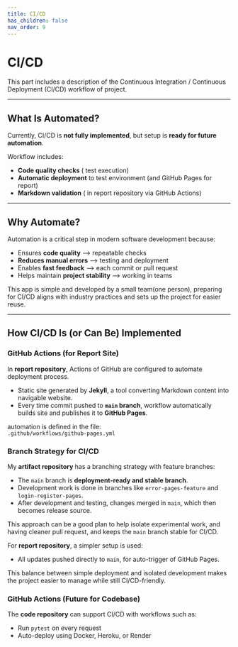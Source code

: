 ```yaml
---
title: CI/CD
has_children: false
nav_order: 9
---
```


# CI/CD

This part includes a description of the Continuous Integration / Continuous Deployment (CI/CD) workflow of project.

---

## What Is Automated?

Currently, CI/CD is **not fully implemented**, but setup is **ready for future automation**.

Workflow includes:

- **Code quality checks** ( test execution)
- **Automatic deployment** to test environment (and GitHub Pages for report)
- **Markdown validation** ( in report repository via GitHub Actions)

---

## Why Automate?

Automation is a critical step in modern software development because:

- Ensures **code quality** --> repeatable checks
- **Reduces manual errors** --> testing and deployment
- Enables **fast feedback**  --> each commit or pull request
- Helps maintain **project stability** --> working in teams

This app is simple and developed by a small team(one person), preparing for CI/CD aligns with industry practices and sets up the project for easier reuse.

---

## How CI/CD Is (or Can Be) Implemented

### GitHub Actions (for Report Site)

In **report repository**, Actions of GitHub are configured to automate deployment process.

- Static site generated by **Jekyll**, a tool converting Markdown content into navigable website.
- Every time commit pushed to **`main` branch**, workflow automatically builds site and publishes it to **GitHub Pages**.

automation is defined in the file:  
`.github/workflows/github-pages.yml`

### Branch Strategy for CI/CD

My **artifact repository** has a branching strategy with feature branches:

- The `main` branch is  **deployment-ready and stable branch**.
- Development work is done in branches like `error-pages-feature` and `login-register-pages`.
- After development and testing, changes merged in `main`, which then becomes release source.

This approach can be a good plan to help isolate experimental work, and having cleaner pull request, and keeps the `main` branch stable for CI/CD.

For **report repository**, a simpler setup is used:
- All updates pushed directly to `main`, for auto-trigger of GitHub Pages.

This balance between simple deployment and isolated development makes the project easier to manage while still CI/CD-friendly.

### GitHub Actions (Future for Codebase)

The **code repository** can support CI/CD with workflows such as:

- Run `pytest` on every request
- Auto-deploy using Docker, Heroku, or Render


